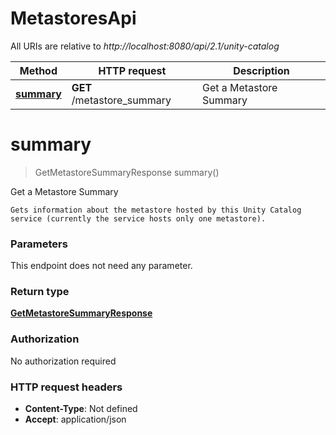 # MetastoresApi

All URIs are relative to *http://localhost:8080/api/2.1/unity-catalog*

| Method | HTTP request | Description |
|------------- | ------------- | -------------|
| [**summary**](MetastoresApi.md#summary) | **GET** /metastore_summary | Get a Metastore Summary |


<a name="summary"></a>
# **summary**
> GetMetastoreSummaryResponse summary()

Get a Metastore Summary

    Gets information about the metastore hosted by this Unity Catalog service (currently the service hosts only one metastore). 

### Parameters
This endpoint does not need any parameter.

### Return type

[**GetMetastoreSummaryResponse**](../Models/GetMetastoreSummaryResponse.md)

### Authorization

No authorization required

### HTTP request headers

- **Content-Type**: Not defined
- **Accept**: application/json

